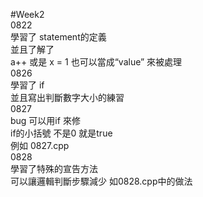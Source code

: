 #Week2  
0822  
學習了 statement的定義   
並且了解了  
a++ 或是 x = 1 也可以當成“value” 來被處理  
0826   
學習了 if   
並且寫出判斷數字大小的練習  
0827  
bug 可以用if 來修  
if的小括號 不是0 就是true  
例如 0827.cpp   
0828  
學習了特殊的宣告方法   
可以讓邏輯判斷步驟減少 如0828.cpp中的做法     



